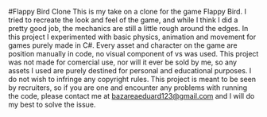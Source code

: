 #Flappy Bird Clone
This is my take on a clone for the game Flappy Bird.
I tried to recreate the look and feel of the game, and while I think I did a pretty good job, the mechanics are still a little rough around the edges.
In this project I experimented with basic physics, animation and movement for games purely made in C#.
Every asset and character on the game are position manually in code, no visual component of vs was used.
This project was not made for comercial use, nor will it ever be sold by me, so any assets I used are purely destined for personal and educational purposes. I do not wish to infringe any copyright rules.
This project is meant to be seen by recruiters, so if you are one and encounter any problems with running the code, please contact me at bazareaeduard123@gmail.com and I will do my best to solve the issue.
